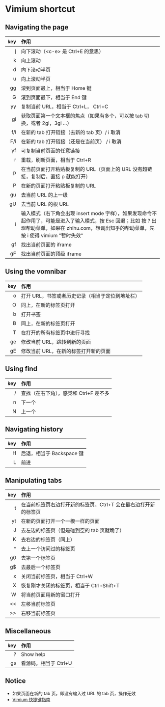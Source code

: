 # Vimium shortcut

## Navigating the page
| key | 作用 |
| ---: | :--- |
| j | 向下滚动（\<c-e\> 是 Ctrl+E 的意思）|
| k | 向上滚动 |
| d | 向下滚动半页 |
| u | 向上滚动半页 |
| gg | 滚到页面最上，相当于 Home 键 |
| G | 滚到页面最下，相当于 End 键 |
| yy | 复制当前 URL，相当于 Ctrl+L， Ctrl+C |
| gi | 获取页面第一个文本框的焦点（如果有多个，可以按 tab 切换，或者 2gi，3gi ...）|
| f/i | 在新的 tab 打开链接（去新的 tab 页）/ i 取消 |
| F/i | 在新的 tab 打开链接（还是在当前页） / i 取消 |
| yf | 可复制当前页面的任意链接 |
| r | 重载，刷新页面，相当于 Ctrl+R |
| p | 在当前页面打开粘贴板复制的 URL（页面上的 URL 没有超链接，复制后，直接 p 就能打开） |
| P | 在新的页面打开粘贴板复制的 URL |
| gu | 去当前 URL 的上一级 |
| gU | 去当前 URL 的根 URL |
| i | 输入模式（右下角会出现 insert mode 字样），如果发现命令不起作用了，可能是进入了输入模式，按 Esc 回退；比如 按 ? 出现帮助菜单，如果在 zhihu.com，想调出知乎的帮助菜单，先按 i 使得 vimium "暂时失效" |
| gf | 找出当前页面的 iframe |
| gF | 找出当前页面的顶级 iframe |


## Using the vomnibar

| key | 作用 |
| ---: | :--- |
| o | 打开 URL，书签或者历史记录（相当于定位到地址栏）|
| O | 同上，在新的标签页打开 |
| b | 打开书签 |
| B | 同上，在新的标签页打开 |
| T | 在打开的所有标签页中进行寻找 |
| ge | 修改当前 URL，跳转到新的页面 |
| gE | 修改当前 URL，在新的标签打开新的页面 |


## Using find

| key | 作用 |
| ---: | :--- |
| / | 查找（在右下角），感觉和 Ctrl+F 差不多 |
| n | 下一个 |
| N | 上一个 |


## Navigating history

| key | 作用 |
| ---: | :--- |
| H | 后退，相当于 Backspace 键 |
| L | 前进 |


## Manipulating tabs

| key | 作用 |
| ---: | :--- |
| t | 在当前标签页右边打开新的标签页，Ctrl+T 会在最右边打开新的标签页 |
| yt | 在新的页面打开一个一模一样的页面 |
| J | 去左边的标签页（但是碰到空的 tab 页就跪了） |
| K | 去右边的标签页（同上） |
| ^ | 去上一个访问过的标签页 |
| g0 | 去第一个标签页 |
| g$ | 去最后一个标签页 |
| x | 关闭当前标签页，相当于 Ctrl+W |
| X | 恢复刚才关闭的标签页，相当于 Ctrl+Shift+T |
| W | 将当前页面用新的窗口打开 |
| << | 左移当前标签页 |
| \>\> | 右移当前标签页 |


## Miscellaneous

| key | 作用 |
| ---: | :--- |
| ? | Show help |
| gs | 看源码，相当于 Ctrl+U |


## Notice

- 如果页面在新的 tab 页，即没有输入过 URL 的 tab 页，操作无效
- [Vimium 快捷键指南](https://segmentfault.com/a/1190000004208306)
